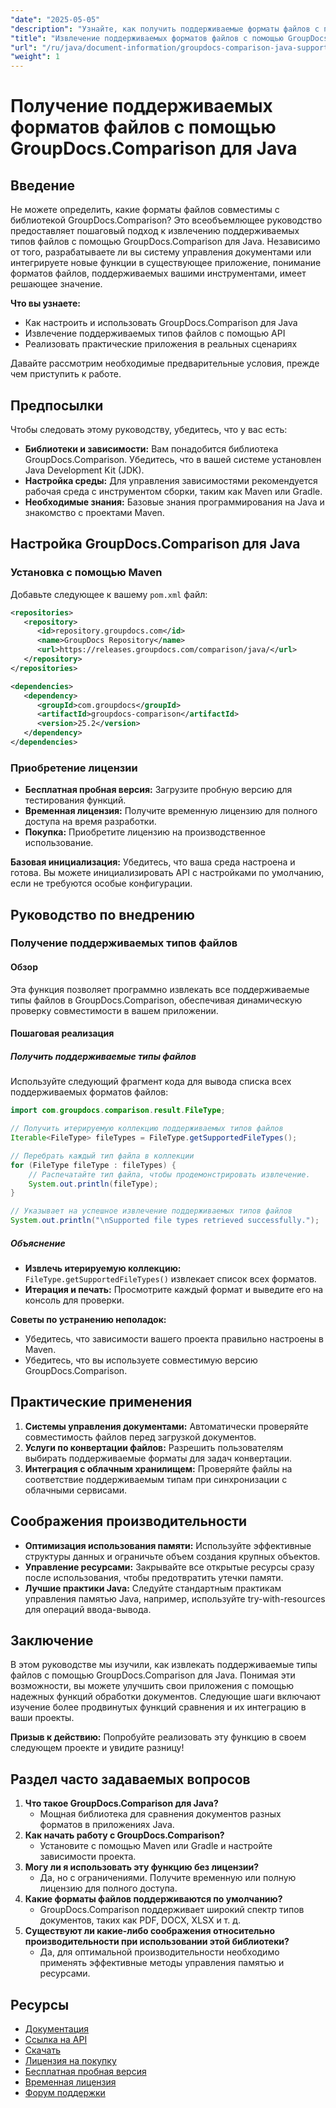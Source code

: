 ```yaml
---
"date": "2025-05-05"
"description": "Узнайте, как получить поддерживаемые форматы файлов с помощью GroupDocs.Comparison для Java. Следуйте этому пошаговому руководству, чтобы улучшить свои системы управления документами."
"title": "Извлечение поддерживаемых форматов файлов с помощью GroupDocs.Comparison для Java&#58; Полное руководство"
"url": "/ru/java/document-information/groupdocs-comparison-java-supported-formats/"
"weight": 1
---
```


# Получение поддерживаемых форматов файлов с помощью GroupDocs.Comparison для Java

## Введение

Не можете определить, какие форматы файлов совместимы с библиотекой GroupDocs.Comparison? Это всеобъемлющее руководство предоставляет пошаговый подход к извлечению поддерживаемых типов файлов с помощью GroupDocs.Comparison для Java. Независимо от того, разрабатываете ли вы систему управления документами или интегрируете новые функции в существующее приложение, понимание форматов файлов, поддерживаемых вашими инструментами, имеет решающее значение.

**Что вы узнаете:**
- Как настроить и использовать GroupDocs.Comparison для Java
- Извлечение поддерживаемых типов файлов с помощью API
- Реализовать практические приложения в реальных сценариях

Давайте рассмотрим необходимые предварительные условия, прежде чем приступить к работе.

## Предпосылки

Чтобы следовать этому руководству, убедитесь, что у вас есть:

- **Библиотеки и зависимости:** Вам понадобится библиотека GroupDocs.Comparison. Убедитесь, что в вашей системе установлен Java Development Kit (JDK).
- **Настройка среды:** Для управления зависимостями рекомендуется рабочая среда с инструментом сборки, таким как Maven или Gradle.
- **Необходимые знания:** Базовые знания программирования на Java и знакомство с проектами Maven.

## Настройка GroupDocs.Comparison для Java

### Установка с помощью Maven

Добавьте следующее к вашему `pom.xml` файл:

```xml
<repositories>
   <repository>
      <id>repository.groupdocs.com</id>
      <name>GroupDocs Repository</name>
      <url>https://releases.groupdocs.com/comparison/java/</url>
   </repository>
</repositories>

<dependencies>
   <dependency>
      <groupId>com.groupdocs</groupId>
      <artifactId>groupdocs-comparison</artifactId>
      <version>25.2</version>
   </dependency>
</dependencies>
```

### Приобретение лицензии

- **Бесплатная пробная версия:** Загрузите пробную версию для тестирования функций.
- **Временная лицензия:** Получите временную лицензию для полного доступа на время разработки.
- **Покупка:** Приобретите лицензию на производственное использование.

**Базовая инициализация:**
Убедитесь, что ваша среда настроена и готова. Вы можете инициализировать API с настройками по умолчанию, если не требуются особые конфигурации.

## Руководство по внедрению

### Получение поддерживаемых типов файлов

#### Обзор
Эта функция позволяет программно извлекать все поддерживаемые типы файлов в GroupDocs.Comparison, обеспечивая динамическую проверку совместимости в вашем приложении.

#### Пошаговая реализация

##### Получить поддерживаемые типы файлов

Используйте следующий фрагмент кода для вывода списка всех поддерживаемых форматов файлов:

```java
import com.groupdocs.comparison.result.FileType;

// Получить итерируемую коллекцию поддерживаемых типов файлов
Iterable<FileType> fileTypes = FileType.getSupportedFileTypes();

// Перебрать каждый тип файла в коллекции
for (FileType fileType : fileTypes) {
    // Распечатайте тип файла, чтобы продемонстрировать извлечение.
    System.out.println(fileType);
}

// Указывает на успешное извлечение поддерживаемых типов файлов
System.out.println("\nSupported file types retrieved successfully.");
```

##### Объяснение
- **Извлечь итерируемую коллекцию:** `FileType.getSupportedFileTypes()` извлекает список всех форматов.
- **Итерация и печать:** Просмотрите каждый формат и выведите его на консоль для проверки.

**Советы по устранению неполадок:**
- Убедитесь, что зависимости вашего проекта правильно настроены в Maven.
- Убедитесь, что вы используете совместимую версию GroupDocs.Comparison.

## Практические применения

1. **Системы управления документами:** Автоматически проверяйте совместимость файлов перед загрузкой документов.
2. **Услуги по конвертации файлов:** Разрешить пользователям выбирать поддерживаемые форматы для задач конвертации.
3. **Интеграция с облачным хранилищем:** Проверяйте файлы на соответствие поддерживаемым типам при синхронизации с облачными сервисами.

## Соображения производительности

- **Оптимизация использования памяти:** Используйте эффективные структуры данных и ограничьте объем создания крупных объектов.
- **Управление ресурсами:** Закрывайте все открытые ресурсы сразу после использования, чтобы предотвратить утечки памяти.
- **Лучшие практики Java:** Следуйте стандартным практикам управления памятью Java, например, используйте try-with-resources для операций ввода-вывода.

## Заключение

В этом руководстве мы изучили, как извлекать поддерживаемые типы файлов с помощью GroupDocs.Comparison для Java. Понимая эти возможности, вы можете улучшить свои приложения с помощью надежных функций обработки документов. Следующие шаги включают изучение более продвинутых функций сравнения и их интеграцию в ваши проекты.

**Призыв к действию:** Попробуйте реализовать эту функцию в своем следующем проекте и увидите разницу!

## Раздел часто задаваемых вопросов

1. **Что такое GroupDocs.Comparison для Java?**
   - Мощная библиотека для сравнения документов разных форматов в приложениях Java.
2. **Как начать работу с GroupDocs.Comparison?**
   - Установите с помощью Maven или Gradle и настройте зависимости проекта.
3. **Могу ли я использовать эту функцию без лицензии?**
   - Да, но с ограничениями. Получите временную или полную лицензию для полного доступа.
4. **Какие форматы файлов поддерживаются по умолчанию?**
   - GroupDocs.Comparison поддерживает широкий спектр типов документов, таких как PDF, DOCX, XLSX и т. д.
5. **Существуют ли какие-либо соображения относительно производительности при использовании этой библиотеки?**
   - Да, для оптимальной производительности необходимо применять эффективные методы управления памятью и ресурсами.

## Ресурсы

- [Документация](https://docs.groupdocs.com/comparison/java/)
- [Ссылка на API](https://reference.groupdocs.com/comparison/java/)
- [Скачать](https://releases.groupdocs.com/comparison/java/)
- [Лицензия на покупку](https://purchase.groupdocs.com/buy)
- [Бесплатная пробная версия](https://releases.groupdocs.com/comparison/java/)
- [Временная лицензия](https://purchase.groupdocs.com/temporary-license/)
- [Форум поддержки](https://forum.groupdocs.com/c/comparison)